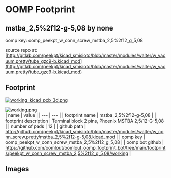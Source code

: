 # OOMP Footprint  
## mstba_2,5%2f12-g-5,08  by none  
  
oomp key: oomp_peekpt_w_conn_screw_mstba_2,5%2f12_g_5,08  
  
source repo at: [http://gitlab.com/peekpt/kicad_smisioto/blob/master/modules/walter/w_vacuum.pretty/tube_gzc9-b.kicad_mod](http://gitlab.com/peekpt/kicad_smisioto/blob/master/modules/walter/w_vacuum.pretty/tube_gzc9-b.kicad_mod)  
## Footprint  
  
[![working_kicad_pcb_3d.png](working_kicad_pcb_3d_600.png)](working_kicad_pcb_3d.png)  
  
[![working.png](working_600.png)](working.png)  
| name | value | 
| --- | --- | 
| footprint name | mstba_2,5%2f12-g-5,08 | 
| footprint description | Terminal block 2 pins, Phoenix MSTBA 2,5/12-G-5,08 | 
| number of pads | 12 | 
| github path | http://github.com/peekpt/kicad_smisioto/blob/master/modules/walter/w_conn_screw.pretty/mstba_2,5%2f12-g-5,08.kicad_mod | 
| oomp key | oomp_peekpt_w_conn_screw_mstba_2,5%2f12_g_5,08 | 
| oomp bot github | https://github.com/oomlout/oomlout_oomp_footprint_bot/tree/main/footprints/peekpt_w_conn_screw_mstba_2,5%2f12_g_5,08/working | 
## Images  
